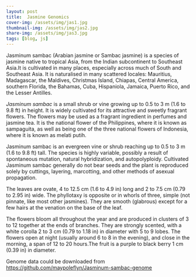 ```yaml
---
layout: post
title:  Jasmine Genomics
cover-img: /assets/img/jas1.jpg
thumbnail-img: /assets/img/jas2.jpg
share-img: /assets/img/jas3.jpg
tags: [blog, js]
---
```


Jasminum sambac (Arabian jasmine or Sambac jasmine) is a species of jasmine native to tropical Asia, from the Indian subcontinent to Southeast Asia.It is cultivated in many places, especially across much of South and Southeast Asia. It is naturalised in many scattered locales: Mauritius, Madagascar, the Maldives, Christmas Island, Chiapas, Central America, southern Florida, the Bahamas, Cuba, Hispaniola, Jamaica, Puerto Rico, and the Lesser Antilles.

*Jasminum sambac* is a small shrub or vine growing up to 0.5 to 3 m (1.6 to 9.8 ft) in height. It is widely cultivated for its attractive and sweetly fragrant flowers. The flowers may be used as a fragrant ingredient in perfumes and jasmine tea. It is the national flower of the Philippines, where it is known as sampaguita, as well as being one of the three national flowers of Indonesia, where it is known as melati putih.

Jasminum sambac is an evergreen vine or shrub reaching up to 0.5 to 3 m (1.6 to 9.8 ft) tall. The species is highly variable, possibly a result of spontaneous mutation, natural hybridization, and autopolyploidy. Cultivated Jasminum sambac generally do not bear seeds and the plant is reproduced solely by cuttings, layering, marcotting, and other methods of asexual propagation.

The leaves are ovate, 4 to 12.5 cm (1.6 to 4.9 in) long and 2 to 7.5 cm (0.79 to 2.95 in) wide. The phyllotaxy is opposite or in whorls of three, simple (not pinnate, like most other jasmines). They are smooth (glabrous) except for a few hairs at the venation on the base of the leaf.

The flowers bloom all throughout the year and are produced in clusters of 3 to 12 together at the ends of branches. They are strongly scented, with a white corolla 2 to 3 cm (0.79 to 1.18 in) in diameter with 5 to 9 lobes. The flowers open at night (usually around 6 to 8 in the evening), and close in the morning, a span of 12 to 20 hours.The fruit is a purple to black berry 1 cm (0.39 in) in diameter.


Genome data could be downloaded from https://github.com/maypoleflyn/Jasminum-sambac-genome
